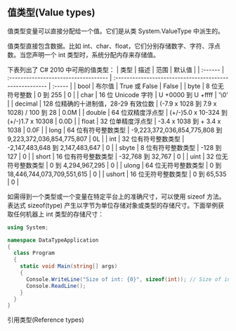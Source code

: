 ## 值类型(Value types)

值类型变量可以直接分配给一个值。它们是从类 System.ValueType 中派生的。

值类型直接包含数据。比如 int、char、float，它们分别存储数字、字符、浮点数。当您声明一个 int 类型时，系统分配内存来存储值。

下表列出了 C# 2010 中可用的值类型：
| 类型    | 描述                                 | 范围                                                    | 默认值 |
| :------ | :----------------------------------- | :------------------------------------------------------ | :----- |
| bool    | 布尔值                               | True 或 False                                           | False  |
| byte    | 8 位无符号整数                       | 0 到 255                                                | 0      |
| char    | 16 位 Unicode 字符                   | U +0000 到 U +ffff                                      | '\0'   |
| decimal | 128 位精确的十进制值，28-29 有效位数 | (-7.9 x 1028 到 7.9 x 1028) / 100 到 28                 | 0.0M   |
| double  | 64 位双精度浮点型                    | (+/-)5.0 x 10-324 到 (+/-)1.7 x 10308                   | 0.0D   |
| float   | 32 位单精度浮点型                    | -3.4 x 1038 到 + 3.4 x 1038                             | 0.0F   |
| long    | 64 位有符号整数类型                  | -9,223,372,036,854,775,808 到 9,223,372,036,854,775,807 | 0L     |
| int     | 32 位有符号整数类型                  | -2,147,483,648 到 2,147,483,647                         | 0      |
| sbyte   | 8 位有符号整数类型                   | -128 到 127                                             | 0      |
| short   | 16 位有符号整数类型                  | -32,768 到 32,767                                       | 0      |
| uint    | 32 位无符号整数类型                  | 0 到 4,294,967,295                                      | 0      |
| ulong   | 64 位无符号整数类型                  | 0 到 18,446,744,073,709,551,615                         | 0      |
| ushort  | 16 位无符号整数类型                  | 0 到 65,535                                             | 0      |

如需得到一个类型或一个变量在特定平台上的准确尺寸，可以使用 sizeof 方法。表达式 sizeof(type) 产生以字节为单位存储对象或类型的存储尺寸。下面举例获取任何机器上 int 类型的存储尺寸：

```c#
using System;

namespace DataTypeApplication
{
  class Program
  {
    static void Main(string[] args)
    {
      Console.WriteLine("Size of int: {0}", sizeof(int)); // Size of int: 4
      Console.ReadLine();
    }
  }
}
```

引用类型(Reference types)
